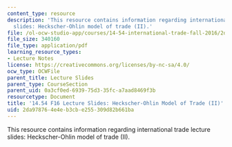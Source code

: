 ```yaml
---
content_type: resource
description: 'This resource contains information regarding international trade lecture
  slides: Heckscher-Ohlin model of trade (II).'
file: /ol-ocw-studio-app/courses/14-54-international-trade-fall-2016/2da978764e4eb3cbe255309d82b661ba_MIT14_54F16_Lecture_14.pdf
file_size: 340160
file_type: application/pdf
learning_resource_types:
- Lecture Notes
license: https://creativecommons.org/licenses/by-nc-sa/4.0/
ocw_type: OCWFile
parent_title: Lecture Slides
parent_type: CourseSection
parent_uid: 0a3cf0ed-6939-75d3-35fc-a7aad8469f3b
resourcetype: Document
title: '14.54 F16 Lecture Slides: Heckscher-Ohlin Model of Trade (II)'
uid: 2da97876-4e4e-b3cb-e255-309d82b661ba
---
```

This resource contains information regarding international trade lecture slides: Heckscher-Ohlin model of trade (II).